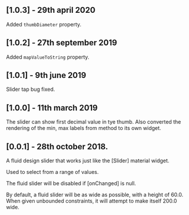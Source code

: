 
## [1.0.3] - 29th april 2020

Added `thumbDiameter` property.

## [1.0.2] - 27th september 2019

Added `mapValueToString` property.

## [1.0.1] - 9th june 2019

Slider tap bug fixed.

## [1.0.0] - 11th march 2019

The slider can show first decimal value in tye thumb.
Also converted the rendering of the min, max labels from method to its own widget.

## [0.0.1] - 28th october 2018.

A fluid design slider that works just like the [Slider] material widget.

Used to select from a range of values.

The fluid slider will be disabled if [onChanged] is null.

By default, a fluid slider will be as wide as possible, with a height of 60.0. When
given unbounded constraints, it will attempt to make itself 200.0 wide.


